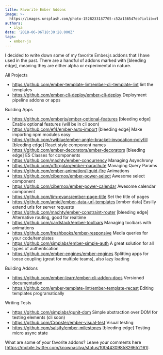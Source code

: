 ```yaml
---
title: Favorite Ember Addons
image: >-
  https://images.unsplash.com/photo-1528233187705-c52a136547eb?ixlib=rb-0.3.5&q=80&fm=jpg&crop=entropy&cs=tinysrgb&w=1080&fit=max&ixid=eyJhcHBfaWQiOjExNzczfQ&s=bc09d91b1b995d345d5e4150c6fbce88
authors:
  - ilya
date: '2018-06-06T18:30:28.000Z'
tags:
  - ember-js
---
```

I decided to write down some of my favorite Ember.js addons that I have used
in the past. There are a handful of addons marked with [bleeding edge], meaning
they are either alpha or experimental in nature.

All Projects
 * https://github.com/ember-template-lint/ember-cli-template-lint  lint the
   templates
 * https://github.com/ember-cli-deploy/ember-cli-deploy  Deployment pipeline
   addons or apps

Building Apps
 * https://github.com/emberjs/ember-optional-features  [bleeding edge] Enable
   optional features (will be in cli soon)
 * https://github.com/ef4/ember-auto-import  [bleeding edge] Make importing npm
   modules easy
 * https://github.com/rwjblue/ember-angle-bracket-invocation-polyfill  [bleeding
   edge] React style component names
 * https://github.com/ember-decorators/ember-decorators  [bleeding edge] ES
   Classes for components
 * https://github.com/machty/ember-concurrency  Managing Asynchrony
 * https://github.com/offirgolan/ember-parachute  Managing Query Params
 * https://github.com/ember-animation/liquid-fire  Animations
 * https://github.com/cibernox/ember-power-select  Awesome select component
 * https://github.com/cibernox/ember-power-calendar  Awesome calendar component
 * https://github.com/tim-evans/ember-page-title  Set the title of pages
 * https://github.com/amiel/ember-data-url-templates  [ember data] Easilly
   extend urls for server requests
 * https://github.com/machty/ember-constraint-router  [bleeding edge]
   Alternative routing, good for realtime
 * https://github.com/cardstack/ember-toolbars  Managing toolbars with
   animations
 * https://github.com/freshbooks/ember-responsive  Media queries for your
   code/templates
 * https://github.com/simplabs/ember-simple-auth  A great solution for all types
   of authentication
 * https://github.com/ember-engines/ember-engines  Splitting apps for loose
   coupling (great for multiple teams), also lazy loading

Building Addons
 * https://github.com/ember-learn/ember-cli-addon-docs  Versioned documentation
 * https://github.com/ember-template-lint/ember-template-recast  Editing
   templates programatically

Writing Tests
 * https://github.com/simplabs/qunit-dom  Simple abstraction over DOM for
   testing elements (cli soon)
 * https://github.com/Cropster/ember-visual-test  Visual testing
 * https://github.com/salsify/ember-milestones  [bleeding edge] Testing micro
   async state

What are some of your favorite addons? Leave your comments here
[https://mobile.twitter.com/knownasilya/status/1004430985826652161].